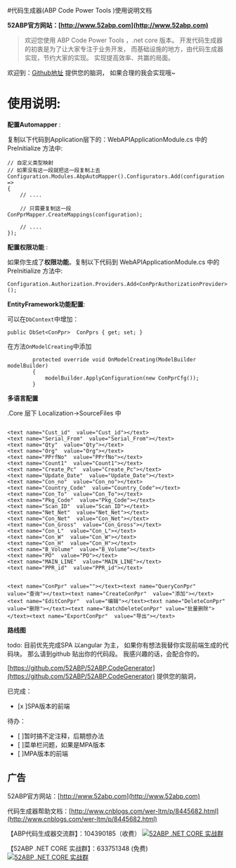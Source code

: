
#代码生成器(ABP Code Power Tools )使用说明文档

**52ABP官方网站：[http://www.52abp.com](http://www.52abp.com)**

>欢迎您使用 ABP Code Power Tools ，.net core 版本。
开发代码生成器的初衷是为了让大家专注于业务开发，
而基础设施的地方，由代码生成器实现，节约大家的实现。
实现提高效率、共赢的局面。

欢迎到：[Github地址](https://github.com/52ABP/52ABP.CodeGenerator) 提供您的脑洞，
如果合理的我会实现哦~

# 使用说明:

**配置Automapper** :

复制以下代码到Application层下的：WebAPIApplicationModule.cs
中的 PreInitialize 方法中:

```
// 自定义类型映射
// 如果没有这一段就把这一段复制上去
Configuration.Modules.AbpAutoMapper().Configurators.Add(configuration =>
{
    // ....

    // 只需要复制这一段
ConPprMapper.CreateMappings(configuration);

    // ....
});

```

**配置权限功能**  :

如果你生成了**权限功能**。复制以下代码到 WebAPIApplicationModule.cs
中的 PreInitialize 方法中:

```
Configuration.Authorization.Providers.Add<ConPprAuthorizationProvider>();

```

**EntityFramework功能配置**:

可以在```DbContext```中增加：

 ```
public DbSet<ConPpr>  ConPprs { get; set; }

 ```

在方法```OnModelCreating```中添加

```
        protected override void OnModelCreating(ModelBuilder modelBuilder)
        {
            modelBuilder.ApplyConfiguration(new ConPprCfg());
        }

```


**多语言配置**  

.Core 层下 Localization->SourceFiles 中

```

<text name="Cust_id"  value="Cust_id"></text>
<text name="Serial_From"  value="Serial_From"></text>
<text name="Qty"  value="Qty"></text>
<text name="Org"  value="Org"></text>
<text name="PPrfNo"  value="PPrfNo"></text>
<text name="Count1"  value="Count1"></text>
<text name="Create_Pc"  value="Create_Pc"></text>
<text name="Update_Date"  value="Update_Date"></text>
<text name="Con_no"  value="Con_no"></text>
<text name="Country_Code"  value="Country_Code"></text>
<text name="Con_To"  value="Con_To"></text>
<text name="Pkg_Code"  value="Pkg_Code"></text>
<text name="Scan_ID"  value="Scan_ID"></text>
<text name="Net_Net"  value="Net_Net"></text>
<text name="Con_Net"  value="Con_Net"></text>
<text name="Con_Gross"  value="Con_Gross"></text>
<text name="Con_L"  value="Con_L"></text>
<text name="Con_W"  value="Con_W"></text>
<text name="Con_H"  value="Con_H"></text>
<text name="B_Volume"  value="B_Volume"></text>
<text name="PO"  value="PO"></text>
<text name="MAIN_LINE"  value="MAIN_LINE"></text>
<text name="PPR_id"  value="PPR_id"></text>


<text name="ConPpr" value=""></text><text name="QueryConPpr"  value="查询"></text><text name="CreateConPpr"  value="添加"></text><text name="EditConPpr"  value="编辑"></text><text name="DeleteConPpr"  value="删除"></text><text name="BatchDeleteConPpr" value="批量删除"></text><text name="ExportConPpr"  value="导出"></text>                             

```




 **路线图**

todo: 目前优先完成SPA 以angular 为主，
如果你有想法我替你实现前端生成的代码块。
那么请到github 贴出你的代码段。
我感兴趣的话，会配合你的。

[https://github.com/52ABP/52ABP.CodeGenerator](https://github.com/52ABP/52ABP.CodeGenerator) 提供您的脑洞，

已完成：
- [x ]SPA版本的前端

待办：
- [ ]暂时搞不定注释，后期想办法
- [ ]菜单栏问题，如果是MPA版本
- [ ]MPA版本的前端
## 广告

52ABP官方网站：[http://www.52abp.com](http://www.52abp.com)

代码生成器帮助文档：[http://www.cnblogs.com/wer-ltm/p/8445682.html](http://www.cnblogs.com/wer-ltm/p/8445682.html)

【ABP代码生成器交流群】：104390185（收费）
[![52ABP .NET CORE 实战群](http://pub.idqqimg.com/wpa/images/group.png)](http://shang.qq.com/wpa/qunwpa?idkey=3f301fa3101d3201c391aba77803b523fcc53e59d0c68e6eeb9a79336c366d92)

【52ABP .NET CORE 实战群】：633751348 (免费)
[![52ABP .NET CORE 实战群](http://pub.idqqimg.com/wpa/images/group.png)](https://jq.qq.com/?_wv=1027&k=5pWtBvu)
